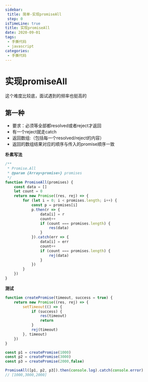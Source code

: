 ```yaml
---
sidebar:
 title: 简单-实现promiseAll
 step: 0
isTimeLine: true
title: 实现promiseAll
date: 2020-09-01
tags:
 - 手撕代码
 - javascript
categories:
 - 手撕代码
---
```

# 实现promiseAll

这个难度比较底，面试遇到的频率也挺高的
## 第一种
* 要求：必须等全部都resolved或者reject才返回
* 有一个reject就走catch
* 返回数组:（包括每一个resolved/reject的内容）
* 返回的数组结果对应的顺序与传入的promise顺序一致

**朴素写法**
```js
/**
 * Promise.All
 * @param {Array<promise>} promises 
 */
function PromiseAll(promises) {
    const data = []
    let count = 0
    return new Promise((res, rej) => {
        for (let i = 0; i < promises.length; i++) {
            const p = promises[i]
            p.then(r => {
                data[i] = r
                count++
                if (count === promises.length) {
                    res(data)
                }
            }).catch(err => {
                data[i] = err
                count++
                if (count === promises.length) {
                    rej(data)
                }
            })
        }
    })
}
```

**测试**
```js
function createPromise(timeout, success = true) {
    return new Promise((res, rej) => {
        setTimeout(() => {
            if (success) {
                res(timeout)
                return
            }
            rej(timeout)
        }, timeout)
    })
}

const p1 = createPromise(1000)
const p2 = createPromise(3000)
const p3 = createPromise(2000,false)

PromiseAll([p1, p2, p3]).then(console.log).catch(console.error)
// [1000,3000,2000]
```

<comment/>